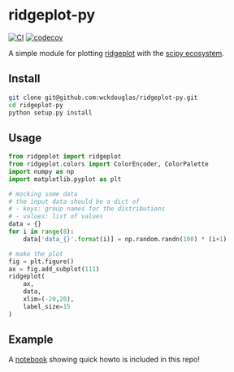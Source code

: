# ridgeplot-py #

[![CI](https://github.com/wckdouglas/ridgeplot-py/actions/workflows/ci.yaml/badge.svg)](https://github.com/wckdouglas/ridgeplot-py/actions/workflows/ci.yaml) [![codecov](https://codecov.io/gh/wckdouglas/ridgeplot-py/branch/main/graph/badge.svg?token=2owCGZa1K4)](https://codecov.io/gh/wckdouglas/ridgeplot-py)


A simple module for plotting [ridgeplot](https://clauswilke.com/blog/2017/09/15/goodbye-joyplots/) with the [scipy ecosystem](https://www.scipy.org/about.html).

## Install ##

```bash
git clone git@github.com:wckdouglas/ridgeplot-py.git
cd ridgeplot-py
python setup.py install 
```

## Usage ##

```python
from ridgeplot import ridgeplot
from ridgeplot.colors import ColorEncoder, ColorPalette
import numpy as np
import matplotlib.pyplot as plt

# mocking some data
# the input data should be a dict of
# - keys: group names for the distributions
# - values: list of values 
data = {}
for i in range(8):
    data['data_{}'.format(i)] = np.random.randn(100) * (i+1)

# make the plot
fig = plt.figure()
ax = fig.add_subplot(111)
ridgeplot(
    ax, 
    data, 
    xlim=(-20,20), 
    label_size=15
)
```


## Example ##

A [notebook](https://github.com/wckdouglas/ridgeplot-py/blob/main/Example.ipynb) showing quick howto is included in this repo!